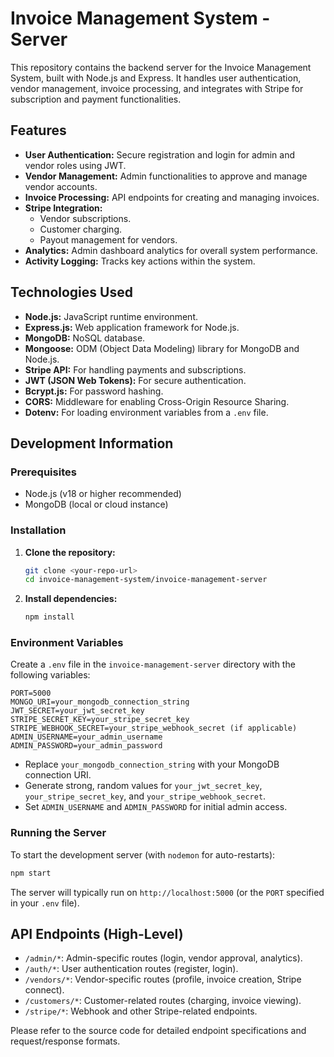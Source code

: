 # Invoice Management System - Server

This repository contains the backend server for the Invoice Management System, built with Node.js and Express. It handles user authentication, vendor management, invoice processing, and integrates with Stripe for subscription and payment functionalities.

## Features

*   **User Authentication:** Secure registration and login for admin and vendor roles using JWT.
*   **Vendor Management:** Admin functionalities to approve and manage vendor accounts.
*   **Invoice Processing:** API endpoints for creating and managing invoices.
*   **Stripe Integration:**
    *   Vendor subscriptions.
    *   Customer charging.
    *   Payout management for vendors.
*   **Analytics:** Admin dashboard analytics for overall system performance.
*   **Activity Logging:** Tracks key actions within the system.

## Technologies Used

*   **Node.js:** JavaScript runtime environment.
*   **Express.js:** Web application framework for Node.js.
*   **MongoDB:** NoSQL database.
*   **Mongoose:** ODM (Object Data Modeling) library for MongoDB and Node.js.
*   **Stripe API:** For handling payments and subscriptions.
*   **JWT (JSON Web Tokens):** For secure authentication.
*   **Bcrypt.js:** For password hashing.
*   **CORS:** Middleware for enabling Cross-Origin Resource Sharing.
*   **Dotenv:** For loading environment variables from a `.env` file.

## Development Information

### Prerequisites

*   Node.js (v18 or higher recommended)
*   MongoDB (local or cloud instance)

### Installation

1.  **Clone the repository:**
    ```bash
    git clone <your-repo-url>
    cd invoice-management-system/invoice-management-server
    ```
2.  **Install dependencies:**
    ```bash
    npm install
    ```

### Environment Variables

Create a `.env` file in the `invoice-management-server` directory with the following variables:

```
PORT=5000
MONGO_URI=your_mongodb_connection_string
JWT_SECRET=your_jwt_secret_key
STRIPE_SECRET_KEY=your_stripe_secret_key
STRIPE_WEBHOOK_SECRET=your_stripe_webhook_secret (if applicable)
ADMIN_USERNAME=your_admin_username
ADMIN_PASSWORD=your_admin_password
```

*   Replace `your_mongodb_connection_string` with your MongoDB connection URI.
*   Generate strong, random values for `your_jwt_secret_key`, `your_stripe_secret_key`, and `your_stripe_webhook_secret`.
*   Set `ADMIN_USERNAME` and `ADMIN_PASSWORD` for initial admin access.

### Running the Server

To start the development server (with `nodemon` for auto-restarts):

```bash
npm start
```

The server will typically run on `http://localhost:5000` (or the `PORT` specified in your `.env` file).

## API Endpoints (High-Level)

*   `/admin/*`: Admin-specific routes (login, vendor approval, analytics).
*   `/auth/*`: User authentication routes (register, login).
*   `/vendors/*`: Vendor-specific routes (profile, invoice creation, Stripe connect).
*   `/customers/*`: Customer-related routes (charging, invoice viewing).
*   `/stripe/*`: Webhook and other Stripe-related endpoints.

Please refer to the source code for detailed endpoint specifications and request/response formats.
